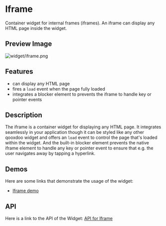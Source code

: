 Iframe
======

Container widget for internal frames (iframes). An iframe can display any HTML page inside the widget.

Preview Image
-------------

![widget/iframe.png](/pages/widget/iframe.png%0A%20%20%20%20%20%20%20%20%20%20%20%20%20%20%20%20%20%20%20%20:width:%20500%20px%0A%20%20%20%20%20%20%20%20%20%20%20%20%20%20%20%20%20%20%20%20:target:%20../../_images/iframe.png)

Features
--------

-   can display any HTML page
-   fires a `load` event when the page fully loaded
-   integrates a blocker element to prevents the iframe to handle key or pointer events

Description
-----------

The iframe is a container widget for displaying any HTML page. It integrates seamlessly in your application though it can be styled like any other qooxdoo widget and offers an `load` event to control the page that's loaded within the widget. And the built-in blocker element prevents the native iframe element to handle any key or pointer event to ensure that e.g. the user navigates away by tapping a hyperlink.

Demos
-----

Here are some links that demonstrate the usage of the widget:

-   [Iframe demo](http://demo.qooxdoo.org/%{version}/demobrowser/index.html#widget-Iframe.html)

API
---

Here is a link to the API of the Widget:
[API for Iframe](http://demo.qooxdoo.org/%{version}/apiviewer/index.html#qx.ui.embed.Iframe)

